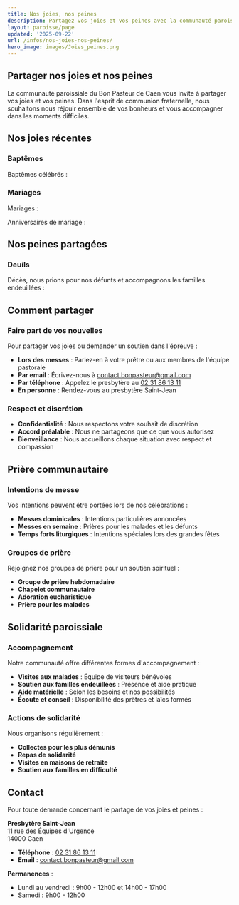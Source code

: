 ```yaml
---
title: Nos joies, nos peines
description: Partagez vos joies et vos peines avec la communauté paroissiale du Bon Pasteur de Caen
layout: paroisse/page
updated: '2025-09-22'
url: /infos/nos-joies-nos-peines/
hero_image: images/Joies_peines.png
---
```


## Partager nos joies et nos peines

La communauté paroissiale du Bon Pasteur de Caen vous invite à partager vos joies et vos peines. Dans l'esprit de communion fraternelle, nous souhaitons nous réjouir ensemble de vos bonheurs et vous accompagner dans les moments difficiles.

## Nos joies récentes

### Baptêmes

Baptêmes célébrés :

### Mariages

Mariages :

Anniversaires de mariage :

## Nos peines partagées

### Deuils

Décès, nous prions pour nos défunts et accompagnons les familles endeuillées :

## Comment partager

### Faire part de vos nouvelles

Pour partager vos joies ou demander un soutien dans l'épreuve :

- **Lors des messes** : Parlez-en à votre prêtre ou aux membres de l'équipe pastorale
- **Par email** : Écrivez-nous à [contact.bonpasteur@gmail.com](mailto:contact.bonpasteur@gmail.com)
- **Par téléphone** : Appelez le presbytère au [02 31 86 13 11](tel:+33231861311)
- **En personne** : Rendez-vous au presbytère Saint-Jean

### Respect et discrétion

- **Confidentialité** : Nous respectons votre souhait de discrétion
- **Accord préalable** : Nous ne partageons que ce que vous autorisez
- **Bienveillance** : Nous accueillons chaque situation avec respect et compassion

## Prière communautaire

### Intentions de messe

Vos intentions peuvent être portées lors de nos célébrations :

- **Messes dominicales** : Intentions particulières annoncées
- **Messes en semaine** : Prières pour les malades et les défunts
- **Temps forts liturgiques** : Intentions spéciales lors des grandes fêtes

### Groupes de prière

Rejoignez nos groupes de prière pour un soutien spirituel :

- **Groupe de prière hebdomadaire**
- **Chapelet communautaire**
- **Adoration eucharistique**
- **Prière pour les malades**

## Solidarité paroissiale

### Accompagnement

Notre communauté offre différentes formes d'accompagnement :

- **Visites aux malades** : Équipe de visiteurs bénévoles
- **Soutien aux familles endeuillées** : Présence et aide pratique
- **Aide matérielle** : Selon les besoins et nos possibilités
- **Écoute et conseil** : Disponibilité des prêtres et laïcs formés

### Actions de solidarité

Nous organisons régulièrement :

- **Collectes pour les plus démunis**
- **Repas de solidarité**
- **Visites en maisons de retraite**
- **Soutien aux familles en difficulté**

## Contact

Pour toute demande concernant le partage de vos joies et peines :

**Presbytère Saint-Jean**  
11 rue des Équipes d'Urgence  
14000 Caen

- **Téléphone** : [02 31 86 13 11](tel:+33231861311)
- **Email** : [contact.bonpasteur@gmail.com](mailto:contact.bonpasteur@gmail.com)

**Permanences** :
- Lundi au vendredi : 9h00 - 12h00 et 14h00 - 17h00
- Samedi : 9h00 - 12h00


